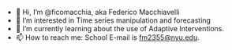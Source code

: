 - 👋 Hi, I’m @ficomacchia, aka Federico Macchiavelli
- 👀 I’m interested in Time series manipulation and forecasting
- 🌱 I’m currently learning about the use of Adaptive Interventions.
- 📫 How to reach me: School E-mail is fm2355@nyu.edu.

<!---
ficomacchia/ficomacchia is a ✨ special ✨ repository because its `README.md` (this file) appears on your GitHub profile.
You can click the Preview link to take a look at your changes.
--->
